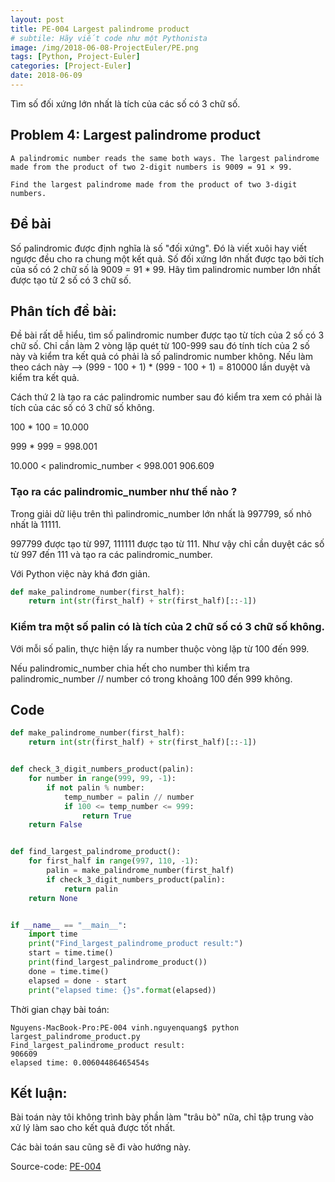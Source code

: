 ```yaml
---
layout: post
title: PE-004 Largest palindrome product
# subtile: Hãy viết code như một Pythonista
image: /img/2018-06-08-ProjectEuler/PE.png
tags: [Python, Project-Euler]
categories: [Project-Euler]
date: 2018-06-09
---
```

Tìm số đối xứng lớn nhất là tích của các số có 3 chữ số.

## Problem 4: Largest palindrome product

```
A palindromic number reads the same both ways. The largest palindrome made from the product of two 2-digit numbers is 9009 = 91 × 99.

Find the largest palindrome made from the product of two 3-digit numbers.
```


## Đề bài
Số palindromic được định nghĩa là số "đối xứng". Đó là viết xuôi hay viết ngược đều cho ra chung một kết quả. 
Số đối xứng lớn nhất được tạo bởi tích của số có 2 chữ số là 9009 = 91 * 99.
Hãy tìm palindromic number lớn nhất được tạo từ 2 số có 3 chữ số.


## Phân tích đề bài:
Đề bài rất dễ hiểu, tìm số palindromic number được tạo từ tích của 2 số có 3 chữ số. Chỉ cần làm 2 vòng lặp quét từ 100-999 sau đó tính tích của 2 số này và kiểm tra kết quả có phải là số palindromic number không.
Nếu làm theo cách này --> (999 - 100 + 1) * (999 - 100 + 1) = 810000 lần duyệt và kiểm tra kết quả.


Cách thứ 2 là tạo ra các palindromic number sau đó kiểm tra xem có phải là tích của các số có 3 chữ số không.

100 * 100 = 10.000

999 * 999 = 998.001

10.000 < palindromic_number < 998.001 906.609

### Tạo ra các palindromic_number như thế nào ? 
Trong giải dữ liệu trên thì palindromic_number lớn nhất là 997799, số nhỏ nhất là 11111.

997799 được tạo từ 997, 111111 được tạo từ 111. Như vậy chỉ cần duyệt các số từ 997 đến 111 và tạo ra các palindromic_number.

Với Python việc này khá đơn giản. 

```Python
def make_palindrome_number(first_half):
    return int(str(first_half) + str(first_half)[::-1])

```

### Kiểm tra một số palin có là tích của 2 chữ số có 3 chữ số không.

Với mỗi số palin, thực hiện lấy ra number thuộc vòng lặp từ 100 đến 999.

Nếu palindromic_number chia hết cho number thì kiểm tra palindromic_number // number có trong khoảng 100 đến 999 không. 

## Code


```Python
def make_palindrome_number(first_half):
    return int(str(first_half) + str(first_half)[::-1])


def check_3_digit_numbers_product(palin):
    for number in range(999, 99, -1):
        if not palin % number:
            temp_number = palin // number
            if 100 <= temp_number <= 999:
                return True
    return False


def find_largest_palindrome_product():
    for first_half in range(997, 110, -1):
        palin = make_palindrome_number(first_half)
        if check_3_digit_numbers_product(palin):
            return palin
    return None


if __name__ == "__main__":
    import time
    print("Find_largest_palindrome_product result:")
    start = time.time()
    print(find_largest_palindrome_product())
    done = time.time()
    elapsed = done - start
    print("elapsed time: {}s".format(elapsed))


```

Thời gian chạy bài toán:

```
Nguyens-MacBook-Pro:PE-004 vinh.nguyenquang$ python largest_palindrome_product.py
Find_largest_palindrome_product result:
906609
elapsed time: 0.00604486465454s

```
## Kết luận:

Bài toán này tôi không trình bày phần làm "trâu bò" nữa, chỉ tập trung vào xử lý làm sao cho kết quả được tốt nhất.

Các bài toán sau cũng sẽ đi vào hướng này.



Source-code:
[PE-004](https://github.com/quangvinh86/python-projecteuler/tree/master/PE-004)
